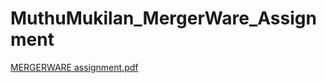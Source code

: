 # MuthuMukilan_MergerWare_Assignment
[MERGERWARE assignment.pdf](https://github.com/Muthumukilan/MuthuMukilan_MergerWare_Assignment/files/14082263/MERGERWARE.assignment.pdf)
